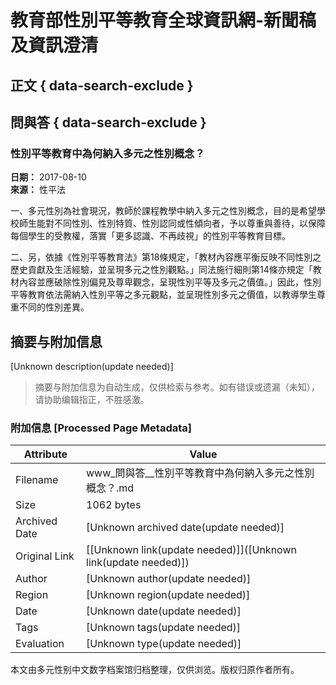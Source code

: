 # 教育部性別平等教育全球資訊網-新聞稿及資訊澄清

## 正文 { data-search-exclude }


## 問與答 { data-search-exclude }

### 性別平等教育中為何納入多元之性別概念？

**日期：** 2017-08-10  
**來源：** 性平法  

一、多元性別為社會現況，教師於課程教學中納入多元之性別概念，目的是希望學校師生能對不同性別、性別特質、性別認同或性傾向者，予以尊重與善待，以保障每個學生的受教權，落實「更多認識、不再歧視」的性別平等教育目標。

二、另，依據《性別平等教育法》第18條規定，「教材內容應平衡反映不同性別之歷史貢獻及生活經驗，並呈現多元之性別觀點。」同法施行細則第14條亦規定「教材內容並應破除性別偏見及尊卑觀念，呈現性別平等及多元之價值。」因此，性別平等教育依法需納入性別平等之多元觀點，並呈現性別多元之價值，以教導學生尊重不同的性別差異。
<!-- tcd_original_link https://www.gender.edu.tw/web/index.php/m1/m1_03_03_c?sid=20 -->


## 摘要与附加信息

<!-- tcd_abstract -->
[Unknown description(update needed)]
<!-- tcd_abstract_end -->

> 摘要与附加信息为自动生成，仅供检索与参考。如有错误或遗漏（未知），请协助编辑指正，不胜感激。

### 附加信息 [Processed Page Metadata]

| Attribute       | Value                                  |
|-----------------|----------------------------------------|
| Filename        | www_問與答__性別平等教育中為何納入多元之性別概念？.md                             |
| Size            | 1062 bytes                           |
| Archived Date   | [Unknown archived date(update needed)]                             |
| Original Link   | [[Unknown link(update needed)]]([Unknown link(update needed)])                       |
| Author          | [Unknown author(update needed)]                               |
| Region          | [Unknown region(update needed)]                               |
| Date            | [Unknown date(update needed)]                                 |
| Tags            | [Unknown tags(update needed)]                                 |
| Evaluation            | [Unknown type(update needed)]                                 |
<!-- tcd_table_end -->

本文由多元性别中文数字档案馆归档整理，仅供浏览。版权归原作者所有。
